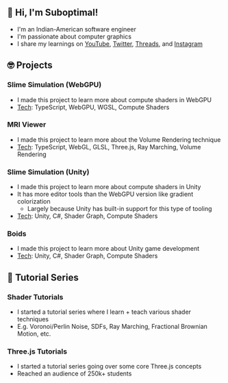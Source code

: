 ## 👋 Hi, I'm Suboptimal!

- I'm an Indian-American software engineer
- I'm passionate about computer graphics
- I share my learnings on [YouTube](https://www.youtube.com/@SuboptimalEng), [Twitter](https://twitter.com/SuboptimalEng), [Threads](https://www.threads.net/@suboptimaleng), and [Instagram](https://www.instagram.com/SuboptimalEng)

## 🤓 Projects

### Slime Simulation (WebGPU)

- I made this project to learn more about compute shaders in WebGPU
- <ins>Tech</ins>: TypeScript, WebGPU, WGSL, Compute Shaders

### MRI Viewer

- I made this project to learn more about the Volume Rendering technique
- <ins>Tech</ins>: TypeScript, WebGL, GLSL, Three.js, Ray Marching, Volume Rendering

### Slime Simulation (Unity)

- I made this project to learn more about compute shaders in Unity
- It has more editor tools than the WebGPU version like gradient colorization
  - Largely because Unity has built-in support for this type of tooling
- <ins>Tech</ins>: Unity, C#, Shader Graph, Compute Shaders

### Boids

- I made this project to learn more about Unity game development
- <ins>Tech</ins>: Unity, C#, Shader Graph, Compute Shaders

## 🫡 Tutorial Series

### Shader Tutorials

- I started a tutorial series where I learn + teach various shader techniques
- E.g. Voronoi/Perlin Noise, SDFs, Ray Marching, Fractional Brownian Motion, etc.

### Three.js Tutorials

- I started a tutorial series going over some core Three.js concepts
- Reached an audience of 250k+ students

<!-- <br />
<br /> -->

<!-- <a href="https://github.com/anuraghazra/github-readme-stats">
<img align="center" src="https://github-readme-stats.vercel.app/api?username=SuboptimalEng&count_private=true&show_icons=true&include_all_commits=true&hide_border=true&hide_title=true" />
</a> -->

<!-- <br />
<br /> -->

<!-- <a href="https://github.com/anuraghazra/github-readme-stats">
<img align="center" src="https://github-readme-stats.vercel.app/api/top-langs/?username=SuboptimalEng&layout=compact&hide_title=true&hide_border=true" />
</a> -->

